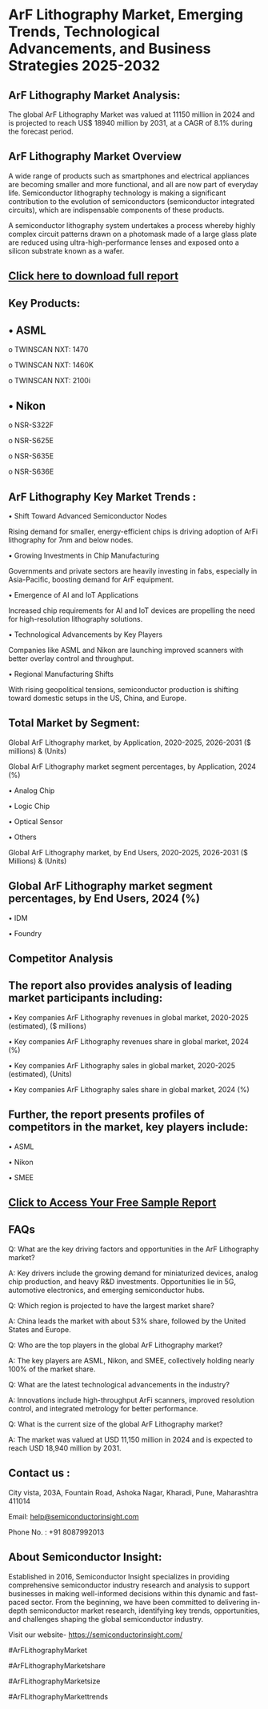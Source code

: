 ArF Lithography Market, Emerging Trends, Technological Advancements, and Business Strategies 2025-2032
=
ArF Lithography Market Analysis:
-
The global ArF Lithography Market was valued at 11150 million in 2024 and is projected to reach US$ 18940 million by 2031, at a CAGR of 8.1% during the forecast period.

ArF Lithography Market Overview
-
A wide range of products such as smartphones and electrical appliances are becoming smaller and more functional, and all are now part of everyday life. Semiconductor lithography technology is making a significant contribution to the evolution of semiconductors (semiconductor integrated circuits), which are indispensable components of these products.

A semiconductor lithography system undertakes a process whereby highly complex circuit patterns drawn on a photomask made of a large glass plate are reduced using ultra-high-performance lenses and exposed onto a silicon substrate known as a wafer.

[Click here to download full report](https://semiconductorinsight.com/report/arf-lithography-market-size/)
-
Key Products:
-
•	ASML
-
o	TWINSCAN NXT: 1470

o	TWINSCAN NXT: 1460K

o	TWINSCAN NXT: 2100i

•	Nikon
-
o	NSR-S322F

o	NSR-S625E

o	NSR-S635E

o	NSR-S636E

ArF Lithography Key Market Trends  :
-
•	Shift Toward Advanced Semiconductor Nodes

Rising demand for smaller, energy-efficient chips is driving adoption of ArFi lithography for 7nm and below nodes.

•	Growing Investments in Chip Manufacturing

Governments and private sectors are heavily investing in fabs, especially in Asia-Pacific, boosting demand for ArF equipment.

•	Emergence of AI and IoT Applications

Increased chip requirements for AI and IoT devices are propelling the need for high-resolution lithography solutions.

•	Technological Advancements by Key Players

Companies like ASML and Nikon are launching improved scanners with better overlay control and throughput.

•	Regional Manufacturing Shifts

With rising geopolitical tensions, semiconductor production is shifting toward domestic setups in the US, China, and Europe.

Total Market by Segment:
-
Global ArF Lithography market, by Application, 2020-2025, 2026-2031 ($ millions) & (Units)

Global ArF Lithography market segment percentages, by Application, 2024 (%)

•	Analog Chip

•	Logic Chip

•	Optical Sensor

•	Others

Global ArF Lithography market, by End Users, 2020-2025, 2026-2031 ($ Millions) & (Units)

Global ArF Lithography market segment percentages, by End Users, 2024 (%)
-
•	IDM

•	Foundry

Competitor Analysis
-
The report also provides analysis of leading market participants including:
-
•	Key companies ArF Lithography revenues in global market, 2020-2025 (estimated), ($ millions)

•	Key companies ArF Lithography revenues share in global market, 2024 (%)

•	Key companies ArF Lithography sales in global market, 2020-2025 (estimated), (Units)

•	Key companies ArF Lithography sales share in global market, 2024 (%)

Further, the report presents profiles of competitors in the market, key players include:
-
•	ASML

•	Nikon

•	SMEE

[Click to Access Your Free Sample Report](https://semiconductorinsight.com/report/arf-lithography-market-size/)
-
FAQs
-
Q: What are the key driving factors and opportunities in the ArF Lithography market?

A: Key drivers include the growing demand for miniaturized devices, analog chip production, and heavy R&D investments. Opportunities lie in 5G, automotive electronics, and emerging semiconductor hubs.

Q: Which region is projected to have the largest market share?

A: China leads the market with about 53% share, followed by the United States and Europe.

Q: Who are the top players in the global ArF Lithography market?

A: The key players are ASML, Nikon, and SMEE, collectively holding nearly 100% of the market share.

Q: What are the latest technological advancements in the industry?

A: Innovations include high-throughput ArFi scanners, improved resolution control, and integrated metrology for better performance.

Q: What is the current size of the global ArF Lithography market?

A: The market was valued at USD 11,150 million in 2024 and is expected to reach USD 18,940 million by 2031.

Contact us : 
-
City vista, 203A, Fountain Road, Ashoka Nagar, Kharadi, Pune, Maharashtra 411014

Email: help@semiconductorinsight.com

Phone No. : +91 8087992013

About Semiconductor Insight:
-
Established in 2016, Semiconductor Insight specializes in providing comprehensive semiconductor industry research and analysis to support businesses in making well-informed decisions within this dynamic and fast-paced sector. From the beginning, we have been committed to delivering in-depth semiconductor market research, identifying key trends, opportunities, and challenges shaping the global semiconductor industry.

Visit our website- https://semiconductorinsight.com/

#ArFLithographyMarket

#ArFLithographyMarketshare

#ArFLithographyMarketsize

#ArFLithographyMarkettrends


 

